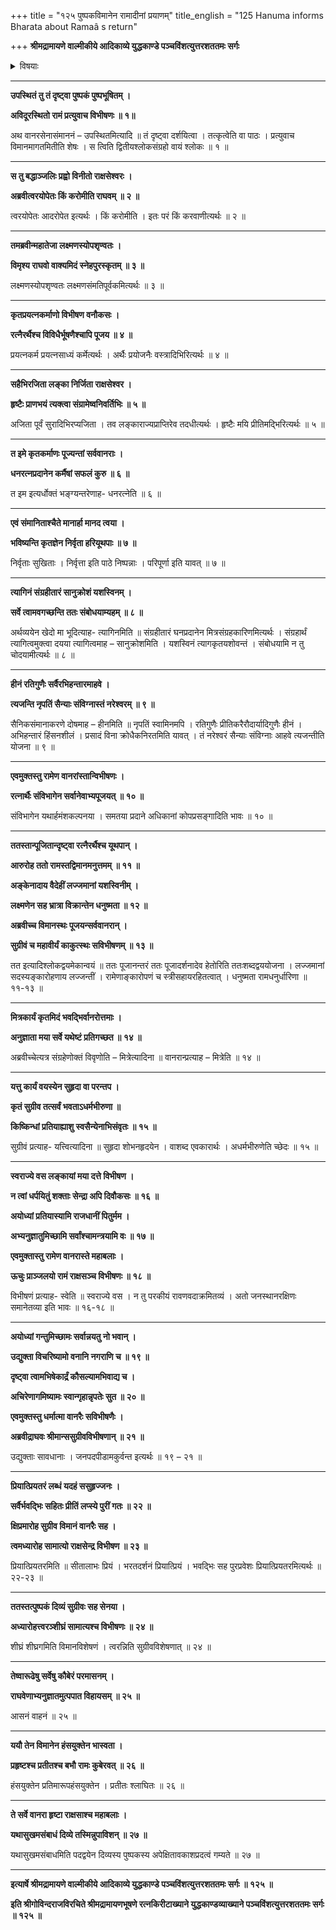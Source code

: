 +++
title = "१२५ पुष्पकविमानेन रामादीनां प्रयाणम्"
title_english = "125 Hanuma informs Bharata about Ramaâ s return"

+++
**श्रीमद्रामायणे वाल्मीकीये आदिकाव्ये युद्धकाण्डे पञ्चविंशत्युत्तरशततमः सर्गः**


<details><summary>विषयाः</summary>

विभीषणेनरामंप्रति स्वसमानीतपुष्पकप्रदर्शनपूर्वकं स्वकर्तव्य निवेदनप्रार्थना ॥ १ ॥ रामेणतंप्रति वानरकृतोपकारस्मारणपूर्वकं वस्त्रालंकारादिभिस्तत्संमाननचोदना ॥ २ ॥ तथा विभीषणेनपूजितेषुसत्सुतेषु सीतालक्ष्मणाभ्यांसह पुष्पकारोहणेन सुग्रीवविभीषणादीनां स्वस्वावासेषुसुखावस्थानचोदनपूर्वकं स्वस्यायोध्यागमनाभ्यनुज्ञानयाचनम् ॥ ३ ॥ तथा सुग्रीवविभीषणादिभिः स्वेषामयोध्याऽऽगमनेन स्वाभिषेकावलोकनकुतूहलनिवेदने स्वाज्ञयापुष्पकारूढैस्तैस्सहायोध्यांप्रति प्रस्थानम् ॥ ४ ॥

</details>


****

**उपस्थितं तु तं दृष्ट्वा पुष्पकं पुष्पभूषितम् ।**

**अविदूरस्थितो रामं प्रत्युवाच विभीषणः ॥ १॥**

अथ वानरसेनासंमाननं – उपस्थितमित्यादि ॥ तं दृष्ट्वा दर्शयित्वा । तत्कृत्वेति वा पाठः । प्रत्युवाच विमानमागतमितीति शेषः । स त्विति द्वितीयश्लोकसंग्रहो वायं श्लोकः ॥ १ ॥

****

**स तु बद्धाञ्जलिः प्रह्वो विनीतो राक्षसेश्वरः ।**

**अब्रवीत्वरयोपेतः किं करोमीति राघवम् ॥ २ ॥**

त्वरयोपेतः आदरोपेत इत्यर्थः । किं करोमीति । इतः परं किं करवाणीत्यर्थः ॥ २ ॥

****

**तमब्रवीन्महातेजा लक्ष्मणस्योपशृण्वतः ।**

**विमृश्य राघवो वाक्यमिदं स्नेहपुरस्कृतम् ॥ ३ ॥**

लक्ष्मणस्योपशृण्वतः लक्ष्मणसंमतिपूर्वकमित्यर्थः ॥ ३ ॥

****

**कृतप्रयत्नकर्माणो विभीषण वनौकसः ।**

**रत्नैरर्थैश्च विविधैर्भूषणैश्चापि पूजय ॥ ४ ॥**

प्रयत्नकर्म प्रयत्नसाध्यं कर्मेत्यर्थः । अर्थैः प्रयोजनैः वस्त्रादिभिरित्यर्थः ॥ ४ ॥

****

**सहैभिरजिता लङ्का निर्जिता राक्षसेश्वर ।**

**हृष्टैः प्राणभयं त्यक्त्वा संग्रामेष्वनिवर्तिभिः ॥ ५ ॥**

अजिता पूर्वं सुरादिभिरप्यजिता । तव लङ्काराज्यप्राप्तिरेव तदधीत्यर्थः । हृष्टैः मयि प्रीतिमद्भिरित्यर्थः ॥ ५ ॥

****

**त इमे कृतकर्माणः पूज्यन्तां सर्ववानराः ।**

**धनरत्नप्रदानेन कर्मैषां सफलं कुरु ॥ ६ ॥**

त इम इत्यर्धोक्तं भङ्ग्यन्तरेणाह- धनरत्नेति ॥ ६ ॥

****

**एवं संमानिताश्चैते मानार्हा मानद त्वया ।**

**भविष्यन्ति कृतज्ञेन निर्वृता हरियूथपाः ॥ ७ ॥**

निर्वृताः सुखिताः । निर्वृत्ता इति पाठे निष्पन्नाः । परिपूर्णा इति यावत् ॥ ७ ॥

****

**त्यागिनं संग्रहीतारं सानुक्रोशं यशस्विनम् ।**

**सर्वे त्वामवगच्छन्ति ततः संबोधयाम्यहम् ॥ ८ ॥**

अर्थव्ययेन खेदो मा भूदित्याह- त्यागिनमिति ॥ संग्रहीतारं घनप्रदानेन मित्रसंग्रहकारिणमित्यर्थः । संग्रहार्थं त्यागित्वमुक्त्वा दयया त्यागित्वमाह – सानुक्रोशमिति । यशस्विनं त्यागकृतयशोवन्तं । संबोधयामि न तु चोदयामीत्यर्थः ॥ ८ ॥

****

**हीनं रतिगुणैः सर्वैरभिहन्तारमाहवे ।**

**त्यजन्ति नृपतिं सैन्याः संविग्नास्तं नरेश्वरम् ॥ ९ ॥**

सैनिकसंमानाकरणे दोषमाह – हीनमिति ॥ नृपतिं स्वामिनमपि । रतिगुणैः प्रीतिकरैरौदार्यादिगुणैः हीनं । अभिहन्तारं हिंसनशीलं । प्रसादं विना क्रोधैकनिरतमिति यावत् । तं नरेश्वरं सैन्याः संविग्नाः आहवे त्यजन्तीति योजना ॥ ९ ॥

****

**एवमुक्तस्तु रामेण वानरांस्तान्विभीषणः ।**

**रत्नार्थैः संविभागेन सर्वानेवाभ्यपूजयत् ॥ १० ॥**

संविभागेन यथार्हमंशकल्पनया । समतया प्रदाने अधिकानां कोपप्रसङ्गादिति भावः ॥ १० ॥

****

**ततस्तान्पूजितान्दृष्ट्वा रत्नैरर्थैश्च यूथपान् ।**

**आरुरोह ततो रामस्तद्विमानमनुत्तमम् ॥ ११ ॥**

**अङ्केनादाय वैदेहीं लज्जमानां यशस्विनीम् ।**

**लक्ष्मणेन सह भ्रात्रा विक्रान्तेन धनुष्मता ॥ १२ ॥**

**अब्रवीच्च विमानस्थः पूजयन्सर्ववानरान् ।**

**सुग्रीवं च महावीर्यं काकुत्स्थः सविभीषणम् ॥ १३ ॥**

तत इत्यादिश्लोकद्वयमेकान्वयं ॥ ततः पूजानन्तरं ततः पूजादर्शनादेव हेतोरिति ततःशब्दद्वययोजना । लज्जमानां सदस्यङ्कारोहणाय लज्जन्तीं । रामेणाङ्कारोपणं च स्त्रीसहायरहितत्वात् । धनुष्मता रामधनुर्धारिणा ॥ ११-१३ ॥

****

**मित्रकार्यं कृतमिदं भवद्भिर्वानरोत्तमाः ।**

**अनुज्ञाता मया सर्वे यथेष्टं प्रतिगच्छत ॥ १४ ॥**

अब्रवीच्चेत्यत्र संग्रहेणोक्तं विवृणोति – मित्रेत्यादिना ॥ वानरान्प्रत्याह – मित्रेति ॥ १४ ॥

****

**यत्तु कार्यं वयस्येन सुहृदा वा परन्तप ।**

**कृतं सुग्रीव तत्सर्वं भवताऽधर्मभीरुणा ॥**

**किष्किन्धां प्रतियाह्याशु स्वसैन्येनाभिसंवृतः ॥ १५ ॥**

सुग्रीवं प्रत्याह- यत्त्वित्यादिना ॥ सुहृदा शोभनहृदयेन । वाशब्द एवकारार्थः । अधर्मभीरुणेति च्छेदः ॥ १५ ॥

****

**स्वराज्ये वस लङ्कायां मया दत्ते विभीषण ।**

**न त्वां धर्पयितुं शक्ताः सेन्द्रा अपि दिवौकसः ॥ १६ ॥**

**अयोध्यां प्रतियास्यामि राजधानीं पितुर्मम ।**

**अभ्यनुज्ञातुमिच्छामि सर्वांश्चामन्त्रयामि वः ॥ १७ ॥**

**एवमुक्तास्तु रामेण वानरास्ते महाबलाः ।**

**ऊचुः प्राञ्जलयो रामं राक्षसञ्च विभीषणः ॥ १८ ॥**

विभीषणं प्रत्याह- स्वेति ॥ स्वराज्ये वस । न तु परकीयं रावणवदाक्रमितव्यं । अतो जनस्थानरक्षिणः समानेतव्या इति भावः ॥ १६-१८ ॥

****

**अयोध्यां गन्तुमिच्छामः सर्वान्नयतु नो भवान् ।**

**उद्युक्ता विचरिष्यामो वनानि नगराणि च ॥ १९ ॥**

**दृष्ट्वा त्वामभिषेकार्द्रं कौसल्यामभिवाद्य च ।**

**अचिरेणागमिष्यामः स्वान्गृहान्नृपतेः सुत ॥ २० ॥**

**एवमुक्तस्तु धर्मात्मा वानरैः सविभीषणैः ।**

**अब्रवीद्राघवः श्रीमान्ससुग्रीवविभीषणान् ॥ २१ ॥**

उद्युक्ताः सावधानाः । जनपदपीडामकुर्वन्त इत्यर्थः ॥ १९ – २१ ॥

****

**प्रियात्प्रियतरं लब्धं यदहं ससुहृज्जनः ।**

**सर्वैर्भवद्भिः सहितः प्रीतिं लप्स्ये पुरीं गतः ॥ २२ ॥**

**क्षिप्रमारोह सुग्रीव विमानं वानरैः सह ।**

**त्वमध्यारोह सामात्यो राक्षसेन्द्र विभीषण ॥ २३ ॥**

प्रियात्प्रियतरमिति ॥ सीतालाभः प्रियं । भरतदर्शनं प्रियात्प्रियं । भवद्भिः सह पुरप्रवेशः प्रियात्प्रियतरमित्यर्थः ॥ २२-२३ ॥

****

**ततस्तत्पुष्पकं दिव्यं सुग्रीवः सह सेनया ।**

**अध्यारोहत्त्वरञ्शीघ्रं सामात्यश्च विभीषणः ॥ २४ ॥**

शीघ्रं शीघ्रगमिति विमानविशेषणं । त्वरन्निति सुग्रीवविशेषणात् ॥ २४ ॥

****

**तेष्वारूढेषु सर्वेषु कौबेरं परमासनम् ।**

**राघवेणाभ्यनुज्ञातमुत्पपात विहायसम् ॥ २५ ॥**

आसनं वाहनं ॥ २५ ॥

****

**ययौ तेन विमानेन हंसयुक्तेन भास्वता ।**

**प्रहृष्टश्च प्रतीतश्च बभौ रामः कुबेरवत् ॥ २६ ॥**

हंसयुक्तेन प्रतिमारूपहंसयुक्तेन । प्रतीतः श्लाघितः ॥ २६ ॥

****

**ते सर्वे वानरा हृष्टा राक्षसाश्च महाबलाः ।**

**यथासुखमसंबाधं दिव्ये तस्मिन्नुपाविशन् ॥ २७ ॥**

यथासुखमसंबाधमिति पदद्वयेन दिव्यस्य पुष्पकस्य अपेक्षितावकाशप्रदत्वं गम्यते ॥ २७ ॥

****

**इत्यार्षे श्रीमद्रामायणे वाल्मीकीये आदिकाव्ये युद्धकाण्डे पञ्चविंशत्युत्तरशततमः सर्गः ॥ १२५ ॥**

**इति श्रीगोविन्दराजविरचिते श्रीमद्रामायणभूषणे रत्नकिरीटाख्याने युद्धकाण्डव्याख्याने पञ्चविंशत्युत्तरशततमः सर्गः ॥ १२५ ॥**
